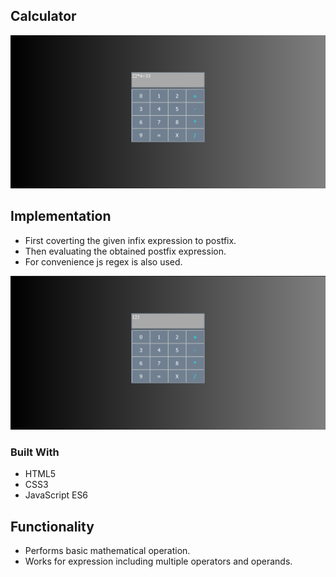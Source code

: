 ## Calculator

![screen shot](/SS/ss1.png)

## Implementation
* First coverting the given infix expression to postfix.
* Then evaluating the obtained postfix expression.
* For convenience js regex is also used.

![screen shot](/SS/ss2.png)

### Built With

* HTML5
* CSS3
* JavaScript ES6


## Functionality

* Performs basic mathematical operation.
* Works for expression including multiple operators and operands.
